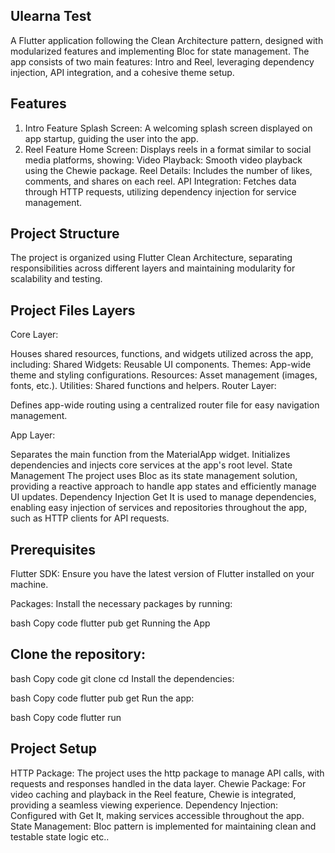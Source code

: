 ## Ulearna Test
A Flutter application following the Clean Architecture pattern, designed with modularized features and implementing Bloc for state management. The app consists of two main features: Intro and Reel, leveraging dependency injection, API integration, and a cohesive theme setup.

## Features
1. Intro Feature
Splash Screen: A welcoming splash screen displayed on app startup, guiding the user into the app.
2. Reel Feature
Home Screen: Displays reels in a format similar to social media platforms, showing:
Video Playback: Smooth video playback using the Chewie package.
Reel Details: Includes the number of likes, comments, and shares on each reel.
API Integration: Fetches data through HTTP requests, utilizing dependency injection for service management.

## Project Structure
The project is organized using Flutter Clean Architecture, separating responsibilities across different layers and maintaining modularity for scalability and testing.

## Project Files Layers 
Core Layer:

Houses shared resources, functions, and widgets utilized across the app, including:
Shared Widgets: Reusable UI components.
Themes: App-wide theme and styling configurations.
Resources: Asset management (images, fonts, etc.).
Utilities: Shared functions and helpers.
Router Layer:

Defines app-wide routing using a centralized router file for easy navigation management.

App Layer:

Separates the main function from the MaterialApp widget.
Initializes dependencies and injects core services at the app's root level.
State Management
The project uses Bloc as its state management solution, providing a reactive approach to handle app states and efficiently manage UI updates.
Dependency Injection
Get It is used to manage dependencies, enabling easy injection of services and repositories throughout the app, such as HTTP clients for API requests.

## Prerequisites
Flutter SDK: Ensure you have the latest version of Flutter installed on your machine.

Packages: Install the necessary packages by running:

bash
Copy code
flutter pub get
Running the App

## Clone the repository:

bash
Copy code
git clone <repository-url>
cd <project-directory>
Install the dependencies:

bash
Copy code
flutter pub get
Run the app:

bash
Copy code
flutter run

## Project Setup
HTTP Package: The project uses the http package to manage API calls, with requests and responses handled in the data layer.
Chewie Package: For video caching and playback in the Reel feature, Chewie is integrated, providing a seamless viewing experience.
Dependency Injection: Configured with Get It, making services accessible throughout the app.
State Management: Bloc pattern is implemented for maintaining clean and testable state logic
etc..
